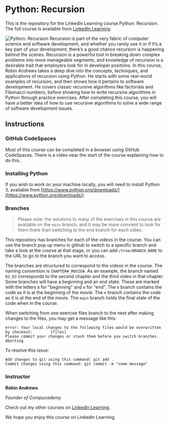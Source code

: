 # Python: Recursion
This is the repository for the LinkedIn Learning course Python: Recursion. The full course is available from [LinkedIn Learning][lil-course-url].

![Python: Recursion][lil-thumbnail-url] 
Recursion is part of the very fabric of computer science and software development, and whether you rarely use it or if it’s a key part of your development, there’s a good chance recursion is happening behind the scenes. Recursion is a powerful tool in breaking down complex problems into more manageable segments, and knowledge of recursion is a desirable trait that employers look for in developer positions. In this course, Robin Andrews takes a deep dive into the concepts, techniques, and applications of recursion using Python. He starts with some real-world examples of recursion, and then shows how it pertains to software development. He covers classic recursive algorithms like factorials and Fibonacci numbers, before showing how to write recursive algorithms in Python through practice exercises. After completing this course, you will have a better idea of how to use recursive algorithms to solve a wide range of software development issues.

## Instructions

### GitHub CodeSpaces

Most of this course can be completed in a browser using GitHub CodeSpaces. There is a video near the start of the course explaining how to do this.

### Installing Python

If you wish to work on your machine locally, you will need to install Python 3, available from [https://www.python.org/downloads/](https://www.python.org/downloads/)

### Branches

> Please note: the solutions to many of the exercises in this course are available on the `main` branch, and it may be more convient to look for them there than switching to the end branch for each video.

This repository has branches for each of the videos in the course. You can use the branch pop up menu in github to switch to a specific branch and take a look at the course at that stage, or you can add `/tree/BRANCH_NAME` to the URL to go to the branch you want to access.

The branches are structured to correspond to the videos in the course. The naming convention is `CHAPTER#_MOVIE#`. As an example, the branch named `02_03` corresponds to the second chapter and the third video in that chapter. 
Some branches will have a beginning and an end state. These are marked with the letters `b` for "beginning" and `e` for "end". The `b` branch contains the code as it is at the beginning of the movie. The `e` branch contains the code as it is at the end of the movie. The `main` branch holds the final state of the code when in the course.

When switching from one exercise files branch to the next after making changes to the files, you may get a message like this:

    error: Your local changes to the following files would be overwritten by checkout:        [files]
    Please commit your changes or stash them before you switch branches.
    Aborting

To resolve this issue:
	
    Add changes to git using this command: git add .
	Commit changes using this command: git commit -m "some message"

### Instructor

**Robin Andrews**

_Founder of Compucademy_

Check out my other courses on [LinkedIn Learning](https://www.linkedin.com/learning/instructors/robin-andrews?u=104).

We hope you enjoy this course on LinkedIn Learning.

[lil-course-url]: https://www.linkedin.com/learning/python-recursion
[lil-thumbnail-url]: https://cdn.lynda.com/course/2875238/2875238-1613499674834-16x9.jpg

